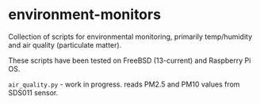 # environment-monitors

Collection of scripts for environmental monitoring, primarily temp/humidity and air quality (particulate matter).

These scripts have been tested on FreeBSD (13-current) and Raspberry Pi OS.

`air_quality.py` - work in progress. reads PM2.5 and PM10 values from SDS011 sensor.

